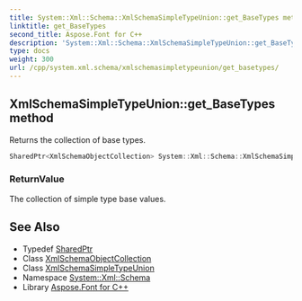 ```yaml
---
title: System::Xml::Schema::XmlSchemaSimpleTypeUnion::get_BaseTypes method
linktitle: get_BaseTypes
second_title: Aspose.Font for C++
description: 'System::Xml::Schema::XmlSchemaSimpleTypeUnion::get_BaseTypes method. Returns the collection of base types in C++.'
type: docs
weight: 300
url: /cpp/system.xml.schema/xmlschemasimpletypeunion/get_basetypes/
---
```

## XmlSchemaSimpleTypeUnion::get_BaseTypes method


Returns the collection of base types.

```cpp
SharedPtr<XmlSchemaObjectCollection> System::Xml::Schema::XmlSchemaSimpleTypeUnion::get_BaseTypes()
```


### ReturnValue

The collection of simple type base values.

## See Also

* Typedef [SharedPtr](../../../system/sharedptr/)
* Class [XmlSchemaObjectCollection](../../xmlschemaobjectcollection/)
* Class [XmlSchemaSimpleTypeUnion](../)
* Namespace [System::Xml::Schema](../../)
* Library [Aspose.Font for C++](../../../)
